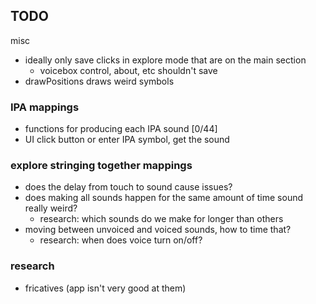 ## TODO

misc

- ideally only save clicks in explore mode that are on the main section
  - voicebox control, about, etc shouldn't save
- drawPositions draws weird symbols

### IPA mappings

- functions for producing each IPA sound [0/44]
- UI click button or enter IPA symbol, get the sound

### explore stringing together mappings

- does the delay from touch to sound cause issues?
- does making all sounds happen for the same amount of time sound really weird?
  - research: which sounds do we make for longer than others
- moving between unvoiced and voiced sounds, how to time that?
  - research: when does voice turn on/off?

### research

- fricatives (app isn't very good at them)

